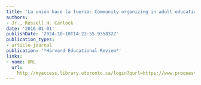 ```yaml
---
title: 'La unión hace la fuerza: Community organizing in adult education for immigrants'
authors:
- Jr., Russell H. Carlock
date: '2016-01-01'
publishDate: '2024-10-10T14:22:55.935832Z'
publication_types:
- article-journal
publication: '*Harvard Educational Review*'
links:
- name: URL
  url: 
    http://myaccess.library.utoronto.ca/login?qurl=https://www.proquest.com/docview/1786802164?accountid=14771&bdid=38384&_bd=5SZq56GxJzhkjq3OzcZCn55%2FUYg%3D
---
```

